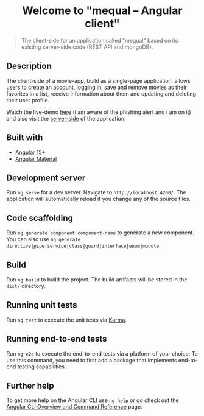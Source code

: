 <h1 align="center">Welcome to "mequal – Angular client"</h1>

> The client-side for an application called "mequal" based on its existing server-side code (REST API and mongoDB).

## Description

The client-side of a movie-app, build as a single-page application, allows users to create an account, logging in, save and remove movies as their favorites in a list, receive information about them and updating and deleting their user profile.

Watch the live-demo [here](https://lts-hmms.github.io/mequal-Angular-client) (i am aware of the phishing alert and i am on it) and also visit the [server-side](https://github.com/lts-hmms/movie_api) of the application.

## Built with

- [Angular 15+](https://angular.io/)
- [Angular Material](https://material.angular.io/)

## Development server

Run `ng serve` for a dev server. Navigate to `http://localhost:4200/`. The application will automatically reload if you change any of the source files.

## Code scaffolding

Run `ng generate component component-name` to generate a new component. You can also use `ng generate directive|pipe|service|class|guard|interface|enum|module`.

## Build

Run `ng build` to build the project. The build artifacts will be stored in the `dist/` directory.

## Running unit tests

Run `ng test` to execute the unit tests via [Karma](https://karma-runner.github.io).

## Running end-to-end tests

Run `ng e2e` to execute the end-to-end tests via a platform of your choice. To use this command, you need to first add a package that implements end-to-end testing capabilities.

## Further help

To get more help on the Angular CLI use `ng help` or go check out the [Angular CLI Overview and Command Reference](https://angular.io/cli) page.
